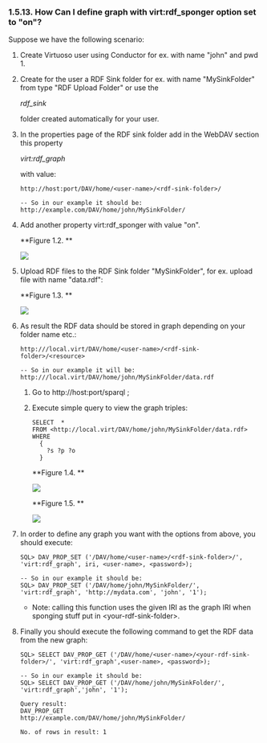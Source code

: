 <div id="virtuosotipsandtricksdefinegraphwithspongeroption"
class="section">

<div>

<div>

<div>

### 1.5.13. How Can I define graph with virt:rdf_sponger option set to "on"?

</div>

</div>

</div>

Suppose we have the following scenario:

<div>

1.  Create Virtuoso user using Conductor for ex. with name "john" and
    pwd 1.

2.  Create for the user a RDF Sink folder for ex. with name
    "MySinkFolder" from type "RDF Upload Folder" or use the

    <span class="emphasis">*rdf_sink*</span>

    folder created automatically for your user.

3.  In the properties page of the RDF sink folder add in the WebDAV
    section this property

    <span class="emphasis">*virt:rdf_graph*</span>

    with value:

    ``` programlisting
    http://host:port/DAV/home/<user-name>/<rdf-sink-folder>/

    -- So in our example it should be:
    http://example.com/DAV/home/john/MySinkFolder/
    ```

4.  Add another property virt:rdf_sponger with value "on".

    <div>

    <div>

    **Figure 1.2. **

    <div>

    <div>

    ![](images/ui/sink1.png)

    </div>

    </div>

    </div>

      

    </div>

5.  Upload RDF files to the RDF Sink folder "MySinkFolder", for ex.
    upload file with name "data.rdf":

    <div>

    <div>

    **Figure 1.3. **

    <div>

    <div>

    ![](images/ui/sink2.png)

    </div>

    </div>

    </div>

      

    </div>

6.  As result the RDF data should be stored in graph depending on your
    folder name etc.:

    ``` programlisting
    http:///local.virt/DAV/home/<user-name>/<rdf-sink-folder>/<resource>

    -- So in our example it will be:
    http:///local.virt/DAV/home/john/MySinkFolder/data.rdf
    ```

    <div>

    1.  Go to http://host:port/sparql ;

    2.  Execute simple query to view the graph triples:

        ``` programlisting
        SELECT  *
        FROM <http://local.virt/DAV/home/john/MySinkFolder/data.rdf>
        WHERE
          {
            ?s ?p ?o
          }
        ```

        <div>

        <div>

        **Figure 1.4. **

        <div>

        <div>

        ![](images/ui/sink3.png)

        </div>

        </div>

        </div>

          

        </div>

        <div>

        <div>

        **Figure 1.5. **

        <div>

        <div>

        ![](images/ui/sink4.png)

        </div>

        </div>

        </div>

          

        </div>

    </div>

7.  In order to define any graph you want with the options from above,
    you should execute:

    ``` programlisting
    SQL> DAV_PROP_SET ('/DAV/home/<user-name>/<rdf-sink-folder>/',  'virt:rdf_graph', iri, <user-name>, <password>);

    -- So in our example it should be:
    SQL> DAV_PROP_SET ('/DAV/home/john/MySinkFolder/',  'virt:rdf_graph', 'http://mydata.com', 'john', '1');
    ```

    <div>

    - Note: calling this function uses the given IRI as the graph IRI
      when sponging stuff put in \<your-rdf-sink-folder\>.

    </div>

8.  Finally you should execute the following command to get the RDF data
    from the new graph:

    ``` programlisting
    SQL> SELECT DAV_PROP_GET ('/DAV/home/<user-name>/<your-rdf-sink-folder>/', 'virt:rdf_graph',<user-name>, <password>);

    -- So in our example it should be:
    SQL> SELECT DAV_PROP_GET ('/DAV/home/john/MySinkFolder/', 'virt:rdf_graph','john', '1');

    Query result:
    DAV_PROP_GET
    http://example.com/DAV/home/john/MySinkFolder/

    No. of rows in result: 1
    ```

</div>

</div>
